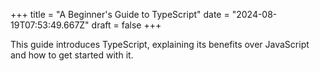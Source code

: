+++
title = "A Beginner's Guide to TypeScript"
date = "2024-08-19T07:53:49.667Z"
draft = false
+++

  This guide introduces TypeScript, explaining its benefits over JavaScript and how to get started with it.
        